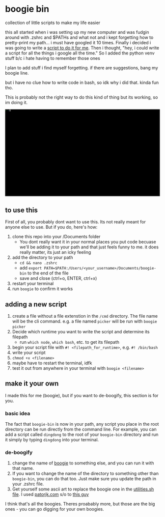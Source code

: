 # boogie bin

collection of little scripts to make my life easier

this all started when i was setting up my new computer and was fudgin around with .zshrc and $PATHs and what not and i kept forgetting how to pretty-print my path... i must have googled it 10 times. Finally i decided i was going to write a [script to do it for me](./cmd/path). Then i thought, "hey, i could write a script for all the things i google all the time." So I added the python venv stuff b/c i hate having to remember those ones

I plan to add stuff i find myself forgetting. if there are suggestions, bang my boogie line.

but i have no clue how to write code in bash, so idk why i did that. kinda fun tho.

This is probably not the right way to do this kind of thing but its working, so im doing it.

![boogie](./assets/usage.gif)

## to use this

First of all, you probably dont want to use this. Its not really meant for anyone else to use. But if you do, here's how:

1. clone this repo into your /Documents folder
   - You dont really want it in your normal places you put code becuase we'll be adding it to your path and that just feels funny to me. it does really matter, its just an icky feeling
2. add the directory to your path
   - `cd && nano .zshrc`
   - add `export PATH=$PATH:/Users/<your_username>/Documents/boogie-bin` to the end of the file
   - save and close (ctrl+o, ENTER, ctrl+x)
3. restart your terminal
4. run `boogie` to confirm it works

## adding a new script

1. create a file without a file extenstion in the `/cmd` directory. The file name will be the cli command. e.g. a file named `picker` will be run with `boogie picker`
2. Decide which runtime you want to write the script and determine its filepath
   - run `which node`, `which bash`, etc. to get its filepath
3. begin your script file with `#! <filepath_for_runtime>`, e.g. `#! /bin/bash`
4. write your script
5. `chmod +x <filename>`
6. maybe have to restart the terminal, idfk
7. test it out from anywhere in your terminal with `boogie <filename>`

## make it your own

I made this for me (boogie), but if you want to de-boogify, this section is for you.

### basic idea

The fact that `boogie-bin` is now in your path, any script you place in the root directory can be run directly from the command line. For example, you can add a script called `dingdong` to the root of your `boogie-bin` directory and run it simply by typing `dingdong` into your terminal.

### de-boogify

1. change the name of [boogie](./boogie) to something else, and you can run it with that name.
2. If you want to change the name of the directory to something other than `boogie-bin`, you can do that too. Just make sure you update the path in your .zshrc file.
3. Get yourself some ascii art to replace the boogie one in the [utilities.sh file](./scripts/utilities.sh). I used [patorjk.com](http://patorjk.com/software/taag/) s/o to [this guy](https://github.com/patorjk)

I think that's all the boogies. Theres proabably more, but those are the big ones - you can go digging for your own boogies.
